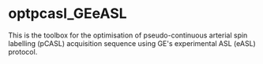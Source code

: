 # optpcasl_GEeASL

This is the toolbox for the optimisation of pseudo-continuous arterial spin labelling (pCASL) acquisition sequence using GE's experimental ASL (eASL) protocol. 